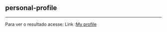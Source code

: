 ## personal-profile
<hr>
<span>Para ver o resultado acesse:</span>
Link :<a href="https://johnnydevrocha.github.io/personal-profile/">My profile</a>

